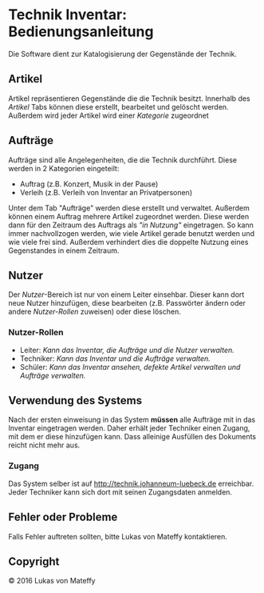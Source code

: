 # Technik Inventar: Bedienungsanleitung

Die Software dient zur Katalogisierung der Gegenstände der Technik.

## Artikel
Artikel repräsentieren Gegenstände die die Technik besitzt. Innerhalb des *Artikel* Tabs können diese erstellt, bearbeitet und gelöscht werden. Außerdem wird jeder Artikel wird einer *Kategorie* zugeordnet

## Aufträge
Aufträge sind alle Angelegenheiten, die die Technik durchführt. Diese werden in 2 Kategorien eingeteilt:
- Auftrag (z.B. Konzert, Musik in der Pause)
- Verleih (z.B. Verleih von Inventar an Privatpersonen)

Unter dem Tab "Aufträge" werden diese erstellt und verwaltet. Außerdem können einem Auftrag mehrere Artikel zugeordnet werden. Diese werden dann für den Zeitraum des Auftrags als *"in Nutzung"* eingetragen. So kann immer nachvollzogen werden, wie viele Artikel gerade benutzt werden und wie viele frei sind. Außerdem verhindert dies die doppelte Nutzung eines Gegenstandes in einem Zeitraum.

## Nutzer
Der *Nutzer*-Bereich ist nur von einem Leiter einsehbar. Dieser kann dort neue Nutzer hinzufügen, diese bearbeiten (z.B. Passwörter ändern oder andere *Nutzer-Rollen* zuweisen) oder diese löschen.

### Nutzer-Rollen
- Leiter: *Kann das Inventar, die Aufträge und die Nutzer verwalten.*
- Techniker: *Kann das Inventar und die Aufträge verwalten.*
- Schüler: *Kann das Inventar ansehen, defekte Artikel verwalten und Aufträge verwalten.*

## Verwendung des Systems
Nach der ersten einweisung in das System **müssen** alle Aufträge mit in das Inventar eingetragen werden. Daher erhält jeder Techniker einen Zugang, mit dem er diese hinzufügen kann. Dass alleinige Ausfüllen des Dokuments reicht nicht mehr aus.

### Zugang
Das System selber ist auf http://technik.johanneum-luebeck.de erreichbar.
Jeder Techniker kann sich dort mit seinen Zugangsdaten anmelden.

## Fehler oder Probleme
Falls Fehler auftreten sollten, bitte Lukas von Mateffy kontaktieren.

## Copyright
© 2016 Lukas von Mateffy

